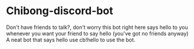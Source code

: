 # Chibong-discord-bot
Don't have friends to talk?, don't worry this bot right here says hello to you whenever you want your friend to say hello (you've got no friends anyway) A neat bot that says hello use cb!hello to use the bot.
